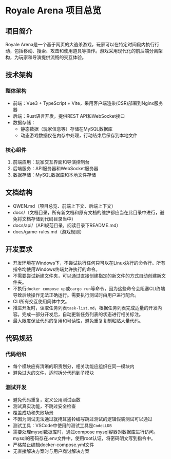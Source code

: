 # Royale Arena 项目总览

## 项目简介

Royale Arena是一个基于网页的大逃杀游戏，玩家可以在特定时间段内执行行动，包括移动、搜索、攻击和使用道具等操作。游戏采用现代化的前后端分离架构，为玩家和导演提供流畅的交互体验。

## 技术架构

### 整体架构
- 前端：Vue3 + TypeScript + Vite，采用客户端渲染(CSR)部署到Nginx服务器
- 后端：Rust语言开发，提供REST API和WebSocket接口
- 数据存储：
  - 静态数据（玩家信息等）存储在MySQL数据库
  - 动态游戏数据仅在内存中处理，行动结束后保存到本地文件

### 核心组件
1. 前端应用：玩家交互界面和导演控制台
2. 后端服务：API服务器和WebSocket服务器
3. 数据存储：MySQL数据库和本地文件存储

## 文档结构

- QWEN.md（项目总览、前端上下文、后端上下文）
- docs/（文档目录，所有新文档和原有文档的维护都应当在此目录中进行，避免将文档存储到代码目录当中）
- docs/api/（API规范目录，阅读目录下README.md）
- docs/game-rules.md（游戏规则）

## 开发要求

- 开发环境在Windows下，不尝试执行任何只可以在Linux执行的命令行。所有指令均使用Windows终端允许执行的命令。
- 不需要尝试新建文件夹，可以通过直接创建指定的新文件的方式自动创建新文件夹。
- 不执行`docker compose up`或`cargo run`等命令，因为这些命令会阻塞CLI终端导致后续操作无法正确运行。需要执行测试时由用户进行配合。
- CLI所有交互使用简体中文。
- 推进开发时，读取任务列表`task-list.md`，根据任务列表完成适量的开发内容。完成一部分开发后，自动更新任务列表的状态进行相关标注。
- 最大限度保证代码的复用和可读性，避免重复复制粘贴大量代码。

## 代码规范

### 代码组织
- 每个模块应有清晰的职责划分，相关功能应组织在同一模块内
- 避免过大的文件，适时拆分代码到子模块

### 测试开发
- 避免代码重复，定义公用测试函数
- 测试真实功能，不跳过安全检查
- 覆盖成功和失败场景
- 不因为测试无法通过就掩耳盗铃编写跳过测试的逻辑假装测试可以通过
- 测试工具：VSCode中使用的测试工具是`CodeLLDB`
- 需要处理mysql数据库时，通过compose mysql容器对数据库进行访问。mysql的密码存在.env文件中，使用root认证，将密码明文写到指令中。
- 严格禁止编辑docker-compose.yml文件
- 无直接解决方案时与用户商讨解决方案